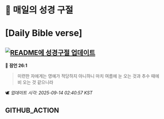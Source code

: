 # 🙏 매일의 성경 구절
# [Daily Bible verse]
## [![README에 성경구절 업데이트](https://github.com/DONGSUKA/first_test/actions/workflows/update-readme-bible.yml/badge.svg)](https://github.com/DONGSUKA/first_test/actions/workflows/update-readme-bible.yml)
<!-- START_BIBLE_VERSE -->
📖 **잠언 26:1**
> 미련한 자에게는 영예가 적당하지 아니하니 마치 여름에 눈 오는 것과 추수 때에 비 오는 것 같으니라

🕊️ _업데이트 시각: 2025-09-14 02:40:57 KST_
  <!-- END_BIBLE_VERSE -->
## GITHUB_ACTION
